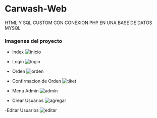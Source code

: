 # Carwash-Web
HTML Y SQL CUSTOM CON CONEXION PHP EN UNA BASE DE DATOS MYSQL
 ### Imagenes del proyecto
 
 - Index
 ![inicio](https://user-images.githubusercontent.com/50388714/169122383-e83568bd-99ac-444a-9abd-5f7f71462135.png)

 - Login
 ![login](https://user-images.githubusercontent.com/50388714/169122415-555ffb17-8e94-44b5-bab6-0fc653261d12.png)

 - Orden
![orden](https://user-images.githubusercontent.com/50388714/169126806-063a6ec4-4b51-46ac-b09c-4876f0fbc8d8.png)

 - Confirmacion de Orden
![tiket](https://user-images.githubusercontent.com/50388714/169126931-7b05aa43-0962-4000-8c9d-583de477dc29.png)

- Menu Admin
![admin](https://user-images.githubusercontent.com/50388714/169122957-a466b447-6274-4c1c-ba55-f7bace89783a.png)

- Crear Usuarios
![agregar](https://user-images.githubusercontent.com/50388714/169123006-50429d33-a2db-4733-a47a-09ac756d804d.png)

-Editar Usuarios
![editar](https://user-images.githubusercontent.com/50388714/169123043-d05c918c-2c2e-4060-8c27-d7121768b242.png)
